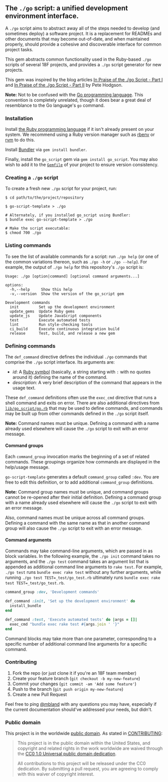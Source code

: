 ## The `./go` script: a unified development environment interface.

A `./go` script aims to abstract away all of the steps needed to develop (and
sometimes deploy) a software project. It is a replacement for READMEs and
other documents that may become out-of-date, and when maintained properly,
should provide a cohesive and discoverable interface for common project tasks.

This gem abstracts common functionality used in the Ruby-based `./go` scripts
of several 18F projects, and provides a `./go` script generator for new
projects.

This gem was inspired by the blog articles [In Praise of the ./go Script -
Part I](http://www.thoughtworks.com/insights/blog/praise-go-script-part-i) and
[In Praise of the ./go Script - Part
II](http://www.thoughtworks.com/insights/blog/praise-go-script-part-ii) by
Pete Hodgson.

**Note:** Not to be confused with the [Go programming
language](https://golang.org). This convention is completely unrelated,
though it does bear a great deal of resemblance to the Go language's `go`
command.

### Installation

Install [the Ruby programming language](https://www.ruby-lang.org/) if it
isn't already present on your system. We recommend using a Ruby version
manager such as [rbenv](https://github.com/sstephenson/rbenv) or
[rvm](https://rvm.io/) to do this.

Install [Bundler](http://bundler.io/) via `gem install bundler`.

Finally, install the `go_script` gem via `gem install go_script`. You may also
wish to add it to the [`Gemfile`](http://bundler.io/gemfile.html) of your
project to ensure version consistency.

### Creating a `./go` script

To create a fresh new `./go` script for your project, run:

```shell
$ cd path/to/the/project/repository

$ go-script-template > ./go

# Alternately, if you installed go_script using Bundler:
$ bundle exec go-script-template > ./go

# Make the script executable:
$ chmod 700 ./go
```

### Listing commands

To see the list of available commands for a script: run `./go help` (or one of
the common variations thereon, such as `./go -h` or `./go --help`). For
example, the output of `./go help` for this repository's `./go` script is:

```
Usage: ./go [option|command] [optional command arguments...]

options:
  -h,--help     Show this help
  -v,--version  Show the version of the go_script gem

Development commands
  init         Set up the development environment
  update_gems  Update Ruby gems
  update_js    Update JavaScript components
  test         Execute automated tests
  lint         Run style-checking tools
  ci_build     Execute continuous integration build
  release      Test, build, and release a new gem
```

### Defining commands

The `def_command` directive defines the individual `./go` commands that
comprise the `./go` script interface. Its arguments are:

- *id*: A [Ruby symbol](http://ruby-doc.org/core-2.2.3/Symbol.html)
  (basically, a string starting with `:` with no quotes around it) defining
  the name of the command.
- *description*: A very brief description of the command that appears in the
  usage text.

These `def_command` definitions often use the `exec_cmd` directive
that runs a shell command and exits on error. There are also additional
directives from [`lib/go_script/go.rb`](lib/go_script/go.rb) that may be used
to define commands, and commands may be built up from other commands defined
in the `./go` script itself.

**Note:** Command names must be unique. Defining a command with a name already
used elsewhere will cause the `./go` script to exit with an error message.

#### Command groups

Each `command_group` invocation marks the beginning of a set of related
commands. These groupings organize how commands are displayed in the
help/usage message.

`go-script-template` generates a default `command_group` called `:dev`. You
are free to edit this definition, or to add additional `command_group`
definitions.

**Note:** Command group names must be unique, and command groups cannot be
re-opened after their initial definition. Defining a command group with a name
already used elsewhere will cause the `./go` script to exit with an error
message.

Also, command names must be unique across all command groups. Defining a
command with the same name as that in another command group will also cause
the `./go` script to exit with an error message.

#### Command arguments

Commands may take command-line arguments, which are passed in as block
variables. In the following example, the `./go init` command takes no
arguments, and the `./go test` command takes an argument list that is appended
as additional command line arguments to `rake test`. For example, `./go test`
runs `bundle exec rake test` without any further arguments, while running
`./go test TEST=_test/go_test.rb` ultimately runs `bundle exec rake test
TEST=_test/go_test.rb`.

```ruby
command_group :dev, 'Development commands'

def_command :init, 'Set up the development environment' do
  install_bundle
end

def_command :test, 'Execute automated tests' do |args = []|
  exec_cmd "bundle exec rake test #{args.join ' '}"
end
```

Command blocks may take more than one parameter, corresponding to a specific
number of additional command line arguments for a specific command.

### Contributing

1. Fork the repo (or just clone it if you're an 18F team member)
2. Create your feature branch (`git checkout -b my-new-feature`)
3. Commit your changes (`git commit -am 'Add some feature'`)
4. Push to the branch (`git push origin my-new-feature`)
5. Create a new Pull Request

Feel free to ping [@mbland](https://github.com/mbland) with any questions you
may have, especially if the current documentation should've addressed your
needs, but didn't.

### Public domain

This project is in the worldwide [public domain](LICENSE.md). As stated in
[CONTRIBUTING](CONTRIBUTING.md):

> This project is in the public domain within the United States, and copyright
> and related rights in the work worldwide are waived through the
> [CC0 1.0 Universal public domain dedication](https://creativecommons.org/publicdomain/zero/1.0/).
>
> All contributions to this project will be released under the CC0 dedication.
> By submitting a pull request, you are agreeing to comply with this waiver of
> copyright interest.
